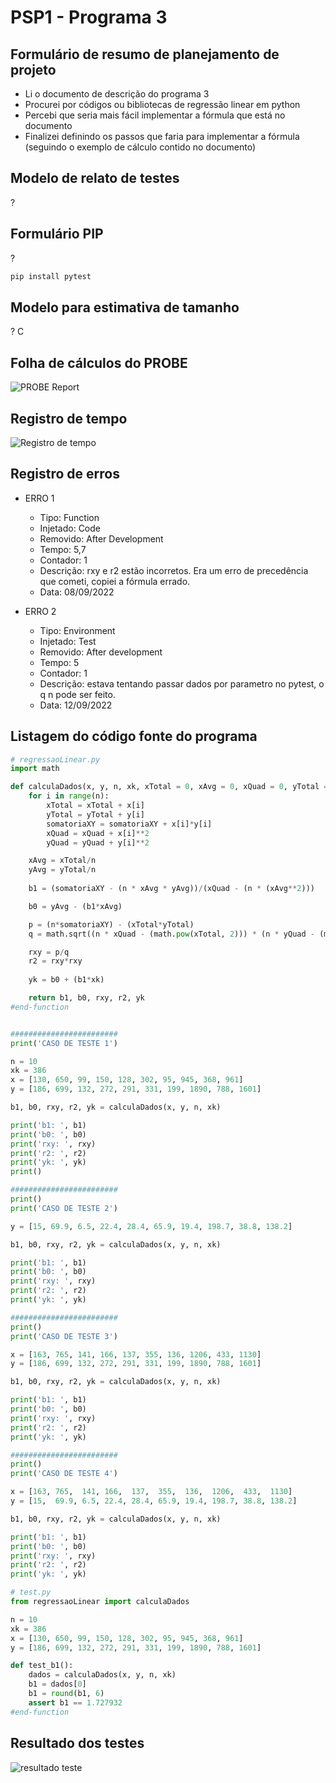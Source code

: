 # PSP1 - Programa 3

## Formulário de resumo de planejamento de projeto
* Li o documento de descrição do programa 3
* Procurei por códigos ou bibliotecas de regressão linear em python 
* Percebi que seria mais fácil implementar a fórmula que está no documento
* Finalizei definindo os passos que faria para implementar a fórmula (seguindo o exemplo de cálculo contido no documento)

## Modelo de relato de testes
?

## Formulário PIP
?
```bash
pip install pytest
```

## Modelo para estimativa de tamanho
?
C

## Folha de cálculos do PROBE
![PROBE Report](https://user-images.githubusercontent.com/37521313/189774757-5b62ec38-6a8e-41b5-9841-1ec668f26e8c.png)

## Registro de tempo 
![Registro de tempo](https://user-images.githubusercontent.com/37521313/189775387-b4470123-467e-43c3-91de-d6f8c76c2e18.png)

## Registro de erros
- ERRO 1
    - Tipo: Function 
    - Injetado: Code
    - Removido: After Development
    - Tempo: 5,7
    - Contador: 1
    - Descrição: rxy e r2 estão incorretos. Era um erro de precedência que cometi, copiei a fórmula errado.
    - Data: 08/09/2022
    
- ERRO 2
    - Tipo: Environment
    - Injetado: Test
    - Removido: After development
    - Tempo: 5
    - Contador: 1
    - Descrição: estava tentando passar dados por parametro no pytest, o q n pode ser feito.
    - Data: 12/09/2022

## Listagem do código fonte do programa
```python
# regressaoLinear.py
import math

def calculaDados(x, y, n, xk, xTotal = 0, xAvg = 0, xQuad = 0, yTotal = 0, yAvg = 0, yQuad = 0, somatoriaXY = 0):
    for i in range(n):
        xTotal = xTotal + x[i]
        yTotal = yTotal + y[i]
        somatoriaXY = somatoriaXY + x[i]*y[i]
        xQuad = xQuad + x[i]**2
        yQuad = yQuad + y[i]**2

    xAvg = xTotal/n
    yAvg = yTotal/n
    
    b1 = (somatoriaXY - (n * xAvg * yAvg))/(xQuad - (n * (xAvg**2)))

    b0 = yAvg - (b1*xAvg)

    p = (n*somatoriaXY) - (xTotal*yTotal)
    q = math.sqrt((n * xQuad - (math.pow(xTotal, 2))) * (n * yQuad - (math.pow(yTotal, 2))))

    rxy = p/q
    r2 = rxy*rxy
    
    yk = b0 + (b1*xk)

    return b1, b0, rxy, r2, yk
#end-function


########################
print('CASO DE TESTE 1')

n = 10
xk = 386
x = [130, 650, 99, 150, 128, 302, 95, 945, 368, 961]
y = [186, 699, 132, 272, 291, 331, 199, 1890, 788, 1601]

b1, b0, rxy, r2, yk = calculaDados(x, y, n, xk)

print('b1: ', b1)
print('b0: ', b0)
print('rxy: ', rxy)
print('r2: ', r2)
print('yk: ', yk)
print()

########################
print()
print('CASO DE TESTE 2')

y = [15, 69.9, 6.5, 22.4, 28.4, 65.9, 19.4, 198.7, 38.8, 138.2]

b1, b0, rxy, r2, yk = calculaDados(x, y, n, xk)

print('b1: ', b1)
print('b0: ', b0)
print('rxy: ', rxy)
print('r2: ', r2)
print('yk: ', yk)

########################
print()
print('CASO DE TESTE 3')

x = [163, 765, 141, 166, 137, 355, 136, 1206, 433, 1130]
y = [186, 699, 132, 272, 291, 331, 199, 1890, 788, 1601]

b1, b0, rxy, r2, yk = calculaDados(x, y, n, xk)

print('b1: ', b1)
print('b0: ', b0)
print('rxy: ', rxy)
print('r2: ', r2)
print('yk: ', yk)

########################
print()
print('CASO DE TESTE 4')

x = [163, 765,  141, 166,  137,  355,  136,  1206,  433,  1130]
y = [15,  69.9, 6.5, 22.4, 28.4, 65.9, 19.4, 198.7, 38.8, 138.2]

b1, b0, rxy, r2, yk = calculaDados(x, y, n, xk)

print('b1: ', b1)
print('b0: ', b0)
print('rxy: ', rxy)
print('r2: ', r2)
print('yk: ', yk)

```

```python
# test.py
from regressaoLinear import calculaDados

n = 10
xk = 386
x = [130, 650, 99, 150, 128, 302, 95, 945, 368, 961]
y = [186, 699, 132, 272, 291, 331, 199, 1890, 788, 1601]

def test_b1():
    dados = calculaDados(x, y, n, xk)
    b1 = dados[0]
    b1 = round(b1, 6)
    assert b1 == 1.727932
#end-function
```

## Resultado dos testes
![resultado teste](https://user-images.githubusercontent.com/37521313/189774603-45034af5-4f11-42de-8a2f-64e3544df759.png)
